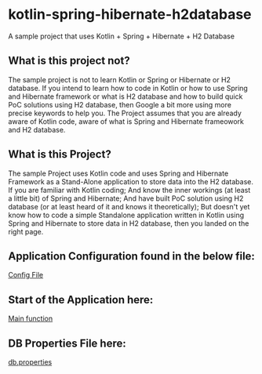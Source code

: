 # kotlin-spring-hibernate-h2database
A sample project that uses Kotlin + Spring + Hibernate + H2 Database

## What is this project not?
The sample project is not to learn Kotlin or Spring or Hibernate or H2 database. If you intend to learn how to code in Kotlin or how to use Spring and Hibernate framework or what is H2 database and how to build quick PoC solutions using H2 database, then Google a bit more using more precise keywords to help you. The Project assumes that you are already aware of Kotlin code, aware of what is Spring and Hibernate frameowork and H2 database.

## What is this Project?
The sample Project uses Kotlin code and uses Spring and Hibernate Framework as a Stand-Alone application to store data into the H2 database. 
If you are familiar with Kotlin coding; 
And know the inner workings (at least a little bit) of Spring and Hibernate; 
And have built PoC solution using H2 database (or at least heard of it and knows it theoretically); 
But doesn't yet know how to code a simple Standalone application written in Kotlin using Spring and Hibernate to store data in H2 database, then you landed on the right page. 

## Application Configuration found in the below file:
[Config File](src/main/kotlin/com/gp/service/ApplicationConfig.kt)

## Start of the Application here:
[Main function](src/main/kotlin/com/gp/service/ApplicationMain.kt)

## DB Properties File here:
[db.properties](src/main/resources/db.properties)
